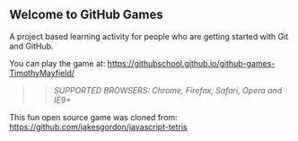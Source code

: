 ## Welcome to GitHub Games

A project based learning activity for people who are getting started with Git and GitHub.

You can play the game at: https://githubschool.github.io/github-games-TimothyMayfield/

>> _*SUPPORTED BROWSERS*: Chrome, Firefox, Safari, Opera and IE9+_

This fun open source game was cloned from: https://github.com/jakesgordon/javascript-tetris
